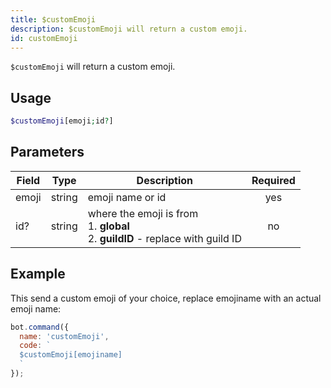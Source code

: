 ```yaml
---
title: $customEmoji 
description: $customEmoji will return a custom emoji.
id: customEmoji
---
```


`$customEmoji` will return a custom emoji.

## Usage

```php
$customEmoji[emoji;id?]
```

## Parameters 


| Field | Type   | Description                                                                                | Required |
| ----- | ------ | ------------------------------------------------------------------------------------------ |:--------:|
| emoji | string | emoji name or id                                                                           |    yes   |
| id?   | string | where the emoji is from <br /> 1. **global** <br /> 2. **guildID** - replace with guild ID |    no    |


## Example

This send a custom emoji of your choice, replace emojiname with an actual emoji name:

```javascript
bot.command({
  name: 'customEmoji',
  code: `
  $customEmoji[emojiname]
  `
});
```